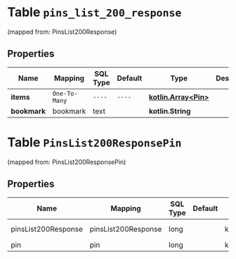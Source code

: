 
# Table `pins_list_200_response`
(mapped from: PinsList200Response)

## Properties
Name | Mapping | SQL Type | Default | Type | Description | Notes
---- | ------- | -------- | ------- | ---- | ----------- | -----
**items** | `One-To-Many` | `----` | `----`  | [**kotlin.Array&lt;Pin&gt;**](Pin.md) |  | 
**bookmark** | bookmark | text |  | **kotlin.String** |  |  [optional]


# **Table `PinsList200ResponsePin`**
(mapped from: PinsList200ResponsePin)

## Properties
Name | Mapping | SQL Type | Default | Type | Description | Notes
---- | ------- | -------- | ------- | ---- | ----------- | -----
pinsList200Response | pinsList200Response | long | | kotlin.Long | Primary Key | *one*
pin | pin | long | | kotlin.Long | Foreign Key | *many*




